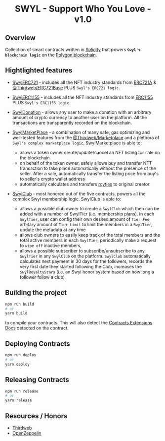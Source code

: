 <p align="center">
<br />
<h1 align="center">SWYL - Support Who You Love - v1.0 </h1>
<h4 align="center"></h4>
</p>

## Overview

Collection of smart contracts written in [Solidity](https://soliditylang.org/) that powers ****`Swyl's blockchain logic`**** on the [Polygon blockchain](https://polygon.technology/matic-token/).


## Hightlighted features
- [SwylERC721](https://github.com/SWYLy/contracts/blob/main/contracts/v1/SwylERC721.sol) - includes all the NFT industry standards from [ERC721A](https://www.erc721a.org) & [@Thirdweb/ERC721Base](https://github.com/thirdweb-dev/contracts/blob/main/contracts/base/ERC721Base.sol) PLUS `Swyl's ERC721 logic`.


- [SwylERC1155](https://github.com/SWYLy/contracts/blob/main/contracts/v1/SwylERC1155.sol) -  includes all the NFT industry standards from [ERC1155](https://ethereum.org/en/developers/docs/standards/tokens/erc-1155/) PLUS `Swyl's ERC1155 logic`.

- [SwylDonation](https://github.com/SWYLy/contracts/blob/main/contracts/v1/SwylDonation.sol) - allows any user to make a donation with an arbitrary amount of crypto currency to another user on the platform. All the transactions are transparently recorded on the blockchain.

- [SwylMarketPlace](https://github.com/SWYLy/contracts/blob/main/contracts/v1/SwylMarketplace.sol) - a combination of many safe, gas optimizing and well-tested features from the [@Thirdweb/Marketplace](https://github.com/thirdweb-dev/contracts/blob/main/contracts/marketplace/Marketplace.sol) and a plethora of `Swyl's complex marketplace logic`, SwylMarketplace is able to:
   - allows a token owner create/update/cancel an NFT listing for sale on the blockchain
   - on behalf of the token owner, safely allows buy and transfer NFT transaction to take place automatically without the presence of the seller. After a sale, automatically transfer the listing price from buy's to seller's crypto wallet address
   - automatically calculates and transfers [royties](https://www.nftgators.com/nft-royalties-explained/) to original creator

- [SwylClub](https://github.com/SWYLy/contracts/blob/main/contracts/v1/SwylClub.sol) - most honored out of the five contracts, powers all the complex Swyl membership logic. SwylClub is able to:
   - allows a possible club owner to create a `SwylClub` which then can be added with a number of SwylTier (i.e. membership plans). In each `SwylTier`, user can config their own desired amount of `Tier Fee`, arbitary amount of `Tier Limit` to limit the members in a `SwylTier`, update the metadata at any time
   - allows club owners to easily keep track of the total members and the total active members in each `SwylTier`, periodically make a request to `wipe off` inactive members, 
   - allows a possible subscriber to subscribe/unsubscribe to any `SwylTier` in any `SwylClub` on the platform. `SwylClub` automatically calculates next payment in 30 days for the followers, records the very first date they started following the Club, increases the `SwylRoyaltyStars` (i.e. an Swyl honor system based on how long a follower follow a club)


## Building the project

```bash
npm run build
# or
yarn build
```

to compile your contracts. This will also detect the [Contracts Extensions Docs](https://portal.thirdweb.com/thirdweb-deploy/contract-extensions) detected on the contract.

## Deploying Contracts

```bash
npm run deploy
# or
yarn deploy
```

## Releasing Contracts

```bash
npm run release
# or
yarn release
```

## Resources / Honors

- [Thirdweb](https://thirdweb.com/)
- [OpenZeppelin](https://www.openzeppelin.com/)


<!-- implements the [@Thirdweb](https://thirdweb.com/)/[ERC721Base](https://github.com/thirdweb-dev/contracts/blob/main/contracts/base/ERC721Base.sol) NFT standard, along with the [ERC721A](https://www.erc721a.org/) optimization. `SwylERC721`
implements the [@Thirdweb](https://thirdweb.com/)/[ERC1155Base](https://github.com/logann131/contracts/blob/main/contracts/base/ERC1155Base.sol) NFT standard. `SwylERC1155`-->

